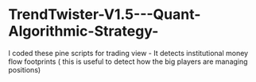 # TrendTwister-V1.5---Quant-Algorithmic-Strategy-
I coded these pine scripts for trading view - It detects institutional money flow footprints ( this is useful to detect how the big players are managing positions)
